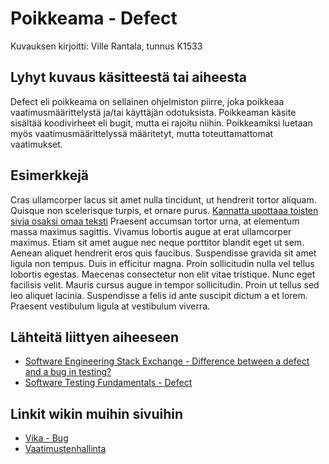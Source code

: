 # Poikkeama - Defect

Kuvauksen kirjoitti: Ville Rantala, tunnus K1533

## Lyhyt kuvaus käsitteestä tai aiheesta

Defect eli poikkeama on sellainen ohjelmiston piirre, joka poikkeaa vaatimusmäärittelystä ja/tai käyttäjän odotuksista. Poikkeaman käsite sisältää koodivirheet eli bugit, mutta ei rajoitu niihin. Poikkeamiksi luetaan myös vaatimusmäärittelyssä määritetyt, mutta toteuttamattomat vaatimukset.


## Esimerkkejä

Cras ullamcorper lacus sit amet nulla tincidunt, ut hendrerit tortor aliquam. Quisque non scelerisque turpis, et ornare purus. [Kannatta upottaaa toisten sivja osaksi omaa teksti](home) Praesent accumsan tortor urna, at elementum massa maximus sagittis. Vivamus lobortis augue at erat ullamcorper maximus. Etiam sit amet augue nec neque porttitor blandit eget ut sem. Aenean aliquet hendrerit eros quis faucibus. Suspendisse gravida sit amet ligula non tempus. Duis in efficitur magna. Proin sollicitudin nulla vel tellus lobortis egestas. Maecenas consectetur non elit vitae tristique. Nunc eget facilisis velit. Mauris cursus augue in tempor sollicitudin. Proin ut tellus sed leo aliquet lacinia. Suspendisse a felis id ante suscipit dictum a et lorem. Praesent vestibulum ligula at vestibulum viverra.


## Lähteitä liittyen aiheeseen

* [Software Engineering Stack Exchange - Difference between a defect and a bug in testing?](https://softwareengineering.stackexchange.com/questions/37029/difference-between-a-defect-and-a-bug-in-testing)
* [Software Testing Fundamentals - Defect](http://softwaretestingfundamentals.com/defect/)


## Linkit wikin muihin sivuihin

* [Vika - Bug](vika.md)
* [Vaatimustenhallinta](vaatimustenhallinta.md) 
